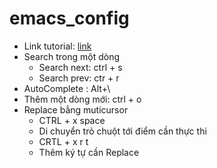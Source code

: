 # emacs_config
- Link tutorial: [link](http://xahlee.info/emacs/emacs/emacs.html)
- Search trong một dòng
  - Search next: ctrl + s <char>
  - Search prev: ctr + r <char>
- AutoComplete : Alt+\
- Thêm một dòng mới: ctrl + o
- Replace bằng muticursor
  - CTRL + x space
  - Di chuyển trỏ chuột tới điểm cần thực thi
  - CRTL + x r t
  - Thêm ký tự cần Replace
  
